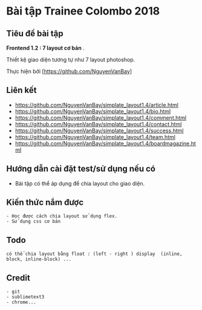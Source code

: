 # Bài tập Trainee Colombo 2018

## Tiêu đề bài tập

 **Frontend 1.2 : 7 layout cơ bản** .

Thiết kệ giao diện tương tự như 7 layout photoshop.

Thực hiện bởi [https://github.com/NguyenVanBay]

## Liên kết

- https://github.com/NguyenVanBay/simplate_layout1.4/article.html
- https://github.com/NguyenVanBay/simplate_layout1.4/bio.html
- https://github.com/NguyenVanBay/simplate_layout1.4/comment.html
- https://github.com/NguyenVanBay/simplate_layout1.4/contact.html
- https://github.com/NguyenVanBay/simplate_layout1.4/success.html
- https://github.com/NguyenVanBay/simplate_layout1.4/team.html
- https://github.com/NguyenVanBay/simplate_layout1.4/boardmagazine.html

## Hướng dẫn cài đặt test/sử dụng nếu có

- Bài tập có thể áp dụng để chia layout cho giao diện.

## Kiến thức nắm được

	- Học được cách chia layout sử dụng flex.
	- Sử dụng css cơ bản
	

## Todo

	có thể chia layout bằng float : (left - right ) display  (inline, block, inline-block) ...

## Credit

	- git
	- sublimetext3
	- chrome...

